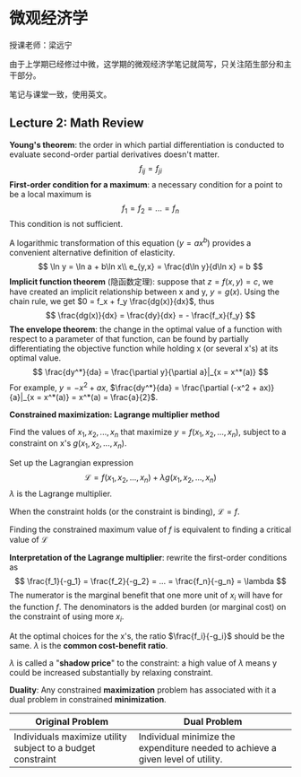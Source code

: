 # 微观经济学

授课老师：梁远宁

由于上学期已经修过中微，这学期的微观经济学笔记就简写，只关注陌生部分和主干部分。

笔记与课堂一致，使用英文。

## Lecture 2: Math Review

**Young's theorem**: the order in which partial differentiation is conducted to evaluate second-order partial derivatives doesn't matter.
$$
f_{ij} = f_{ji}
$$
**First-order condition for a maximum**: a necessary condition for a point to be a local maximum is
$$
f_1 = f_2 = ... = f_n
$$
This condition is not sufficient.

A logarithmic transformation of this equation ($y = ax^b$) provides a convenient alternative definition of elasticity.
$$
\ln y = \ln a + b\ln x\\
e_{y,x} = \frac{d\ln y}{d\ln x} = b
$$
**Implicit function theorem** (隐函数定理): suppose that $z = f(x,y) = c$,  we have created an implicit relationship between x and y, $y = g(x)$. Using the chain rule, we get $0 = f_x + f_y \frac{dg(x)}{dx}$, thus
$$
\frac{dg(x)}{dx} = \frac{dy}{dx} = - \frac{f_x}{f_y}
$$
**The envelope theorem**: the change in the optimal value of a function with respect to a parameter of that function, can be found by partially differentiating the objective function while holding x (or several x's) at its optimal value.
$$
\frac{dy^*}{da} = \frac{\partial y}{\partial a}|_{x = x^*(a)}
$$
For example, $y = -x^2 + ax$, $\frac{dy^*}{da} = \frac{\partial (-x^2 + ax)}{a}|_{x = x^*(a)} = x^*(a) = \frac{a}{2}$.

**Constrained maximization: Lagrange multiplier method**

Find the values of $x_1, x_2, ..., x_n$ that maximize $y = f(x_1, x_2, ...,x_n)$, subject to a constraint on x's $g(x_1, x_2, ..., x_n)$.

Set up the Lagrangian expression
$$
\mathcal{L} = f(x_1, x_2, ..., x_n) + \lambda g(x_1, x_2, ..., x_n)
$$
$\lambda$ is the Lagrange multiplier.

When the constraint holds (or the constraint is binding), $\mathcal{L} = f$.

Finding the constrained maximum value of $f$ is equivalent to finding a critical value of $\mathcal{L}$

**Interpretation of the Lagrange multiplier**: rewrite the first-order conditions as
$$
\frac{f_1}{-g_1} = \frac{f_2}{-g_2} = ... = \frac{f_n}{-g_n} = \lambda
$$
The numerator is the marginal benefit that one more unit of $x_i$ will have for the function $f$. The denominators is the added burden (or marginal cost) on the constraint of using more $x_i$.

At the optimal choices for the x's, the ratio $\frac{f_i}{-g_i}$ should be the same. $\lambda$ is the **common cost-benefit ratio**.

$\lambda$ is called a "**shadow price**" to the constraint: a high value of $\lambda$ means y could be increased substantially by relaxing constraint.

**Duality**: Any constrained **maximization** problem has associated with it a dual problem in constrained **minimization**.

| Original Problem                                            | Dual Problem                                                 |
| ----------------------------------------------------------- | ------------------------------------------------------------ |
| Individuals maximize utility subject to a budget constraint | Individual minimize the expenditure needed to achieve a given level of utility. |

